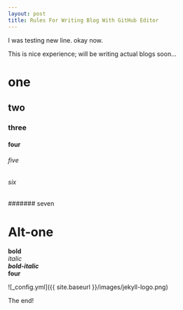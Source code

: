 ```yaml
---
layout: post
title: Rules For Writing Blog With GitHub Editor
---
```


I was testing new line.
okay now.

This is nice experience; will be writing actual blogs soon...

# one  
## two  
### three  
#### four  
###### five  
###### six  
####### seven

Alt-one
=======

**bold**  
*italic*  
***bold-italic***  
****four****

![_config.yml]({{ site.baseurl }}/images/jekyll-logo.png)

The end!
